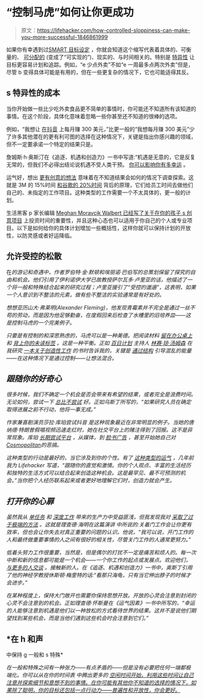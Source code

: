 # “控制马虎”如何让你更成功

> 原文：<https://lifehacker.com/how-controlled-sloppiness-can-make-you-more-successful-1846861999>

如果你有幸遇到过[SMART 目标设定](https://lifehacker.com/achieve-goals-using-the-s-m-a-r-t-method-5345211) ，你就会知道这个缩写代表着具体的、可衡量的、 [可分配的](https://community.mis.temple.edu/mis0855002fall2015/files/2015/10/S.M.A.R.T-Way-Management-Review.pdf) (变成了“可实现的”)、现实的、与时间相关的。特别是 [特异性](https://lifehacker.com/if-smart-goals-dont-work-for-you-try-fast-goals-instea-1839135232) 让目标更容易计划和追踪。例如，“e 少点外卖”不如“e 一周最多点两次外卖”但是，尽管 b 变得具体可能是有用的，但在一些更复杂的情况下，它也可能适得其反。



## s 特异性的成本

当你开始做一些比少吃外卖食品更不简单的事情时，你可能还不知道所有该知道的事情。在这个阶段，具体化意味着忽略一些你甚至还不知道的很棒的选项。

例如，“我想让 [在抖音](https://twocents.lifehacker.com/how-much-money-can-you-make-on-tiktok-1845773683) 上每月赚 300 美元，”比更一般的“我想每月赚 300 美元”少了许多其他潜在的更有利可图的选择在这种情况下，关键是指出你感兴趣的领域，但不一定要承诺一个特定的结果只是。

詹姆斯·h·奥斯汀在《追逐、机遇和创造力》一书中写道:“机遇是无意的，它是反复无常的，但我们不必得出结论说机遇不受人类干预。 [你可以影响你有多幸运](https://lifehacker.com/how-to-create-your-own-luck-1693949106) 。

运气好，想出 [更有创意的想法](https://herbertlui.net/how-to-be-more-creative) 意味着在不知道结果会如何的情况下调查探索。这就是 3M 的 15%时间 [和谷歌的 20%时间](https://en.wikipedia.org/wiki/20%25_Project) 背后的原理，它们给员工时间去做他们自己的、未指定的工作项目。这种类型的工作需要一个不太具体的，更一般的计划。

生活黑客 p 家长编辑 [Meghan Moravcik Walbert 已经写了关于在你的孩子 s 创意项目](https://offspring.lifehacker.com/invest-in-your-kid-s-creative-summer-project-1843983230) 上投资时间的重要性，并且这种心态也可以适用于你自己的个人或专业项目。以下是如何给你的具体计划增加一些概括性，这样你就可以保持计划的开放性，以防灵感或者好运降临。

## 允许受控的松散

在[](https://books.google.ca/books?id=ORJVDALLF0kC&pg=PA192&lpg=PA192&dq=The+crowning+reward+of+general+planning+is+that+it+will+preserve+a+freedom+of+inquiry,+a+freedom+of+opportunity,+that+it+is+not+only+rational+and+efficient,+but+is+also+a+part+of+a+good+way+of+life%22&source=bl&ots=8YId931XoF&sig=ACfU3U0w4a9NHuWSytUsv0dV7B1FAfMRMQ&hl=en&sa=X&ved=2ahUKEwiI1ZPD55HvAhUYGFkFHU1bBDoQ6AEwAHoECAQQAw#v=onepage&q=The%20crowning%20reward%20of%20general%20planning%20is%20that%20it%20will%20preserve%20a%20freedom%20of%20inquiry%2C%20a%20freedom%20of%20opportunity%2C%20that%20it%20is%20not%20only%20rational%20and%20efficient%2C%20but%20is%20also%20a%20part%20of%20a%20good%20way%20of%20life%22&f=false)*的游记和奇遇中，作者罗伯特·金·默顿和埃丽诺·巴伯写的总策划保留了探究的自由和机会。他们引用了伊利诺伊大学已故教授萨尔瓦多·卢里亚的话，他描述了一个将一般和特殊结合起来的研究过程；卢里亚援引了“受控的邋遢”，这表明，如果一个人意识到不整洁的元素，做有些不整洁的实验通常是有好处的。*

*想想亚历山大·弗莱明(Alexander Fleming)，他发现青霉素并不完全是通过一丝不苟的劳动，而是因为他足够勤奋，在度假回来后检查了水槽里的旧培养皿——这是控制马虎的一个完美例子。*

*只要是有控制的和深思熟虑的，马虎可以是一种美德。把阅读材料 [留在办公桌上](https://lifehacker.com/why-creative-geniuses-often-keep-a-messy-desk-1534885018) 和 [背上你的未读标签](https://lifehacker.com/organize-your-browser-tabs-with-onetab-but-back-them-u-1837740779) 。这是一种平衡。正如 [百日计划](https://the100dayproject.org/) 主持人 [林赛·琼·汤姆森](http://www.lindsayjean.co/) 在我研究 [一本关于创造性工作](https://herbertlui.net/reps/) 的书时告诉我的，关键是 [通过结构](https://herbertlui.net/daily-creative-challenges-creativity-activity/) 引导混乱的能量——在这种情况下是通过控制——让想法混合。*

## *跟随你的好奇心*

*很多时候，我们不确定一个机会是否会带来有希望的结果，或者完全是浪费时间。无论如何，尝试一下 [总比不尝试](https://herbertlui.net/four-step-creative-process/) 好。正如乌斯丁所写的，“如果研究人员在确定取得进展之前不行动，他将一事无成。”*

*作家兼喜剧演员莎拉·库珀尝试抖音 是这种现象最近在非常明显的例子。当她的唐纳德·特朗普假唱视频迅速走红时，她在社交平台上的赌注得到了回报。这不是异常现象。库珀 [长期尝试平台](https://www.fastcompany.com/90608957/experimentation-is-key-to-opportunity-here-are-3-ways-to-build-it-into-your-daily-routine) ，从媒体，到 [脸书广告](https://medium.com/more-or-less/facebook-zombies-f8a690084c0d) ，甚至开始她自己对[*Cosmopolitan*](https://web.archive.org/web/20131227051924/http://oolalove.com/)的恶搞。*

*这种类型的行动是最好的，当它涉及到你的个性。有了 [这种类型的运气](https://lifehacker.com/how-to-create-your-own-luck-1693949106) ，几年前我为 Lifehacker 写道，“跟随你的直觉和激情。你的个人观点、丰富的生活经历和独特的生活方式可以结合起来创造这种机会。这是最罕见、最不可预测的机会。”当你把个人经历联系起来或者更好地理解它们时，创造力就会产生。*

## *打开你的心扉*

*虽然我从 [单任务](https://lifehacker.com/a-case-for-singletasking-the-one-task-at-a-time-method-5646560) 和 [深度工作](https://lifehacker.com/block-off-time-for-deep-work-to-make-headway-on-your-1745622623) 带来的生产力中受益匪浅，但我发现我对 [采取了过于极端的方法](https://forge.medium.com/how-distractions-made-my-writing-better-5d4d8c1129e1) 。这就是理查德·海明在这篇演讲 中所说的:关着门工作会让你更有效率，但也会让你失去对真正重要的问题的认识。他说，“我可以说，开门工作的人和最终做重要事情的人之间有很好的相关性，尽管关门工作的人通常更努力。”*

*低着头努力工作很重要，*当然是*，但是偶尔的打扰不一定是痛苦和烦人的。每一次中断和新的信息都可能是一个机会——一个你工作的起点或发展点。欢迎他们， [与更多的人交谈](https://lifehacker.com/beyond-event-hopping-how-to-step-up-your-professional-1657396328) 。接触新的人。在《追逐、机遇和创造力》一书中，奥斯丁引用了他的神经学教授休斯顿·梅里特的话:“看那只海龟，只有当它伸出脖子的时候才会进步。”*

*在某种程度上，保持大门敞开也需要你保持思想开放。开放的心灵会注意到封闭的心灵不会注意到的机会。正如理查德·怀斯曼在《运气因素》一书中所写的，“幸运的人能够注意到机遇是他们以一种放松的方式看待世界的结果。这并不是说他们期望找到某些机会，而是当他们遇到这些机会时会注意到它们。”*

## *在 h 和声
中保持 g 一般和 s 特殊*

*在一般和特殊之间有一种张力——有点矛盾的——但是没有必要把任何一端都极端化。你可以从在你的时间表 中腾出更多的 [空闲时间开始，利用这些时间让自己注意并探索细节和意想不到的事情。在你可能有其他你不知道的选择的情况下，如果除了聪明，你的目标还包括一点行动力——普遍性和开放性，你会更好。](https://lifehacker.com/make-your-job-feel-less-like-work-with-20-time-5932586)*